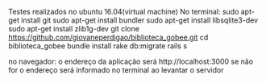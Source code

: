 Testes realizados no ubuntu 16.04(virtual machine)
No terminal:
sudo apt-get install git
sudo apt-get install bundler
sudo apt-get install libsqlite3-dev
sudo apt-get install zlib1g-dev
git clone https://github.com/giovaneperdigao/biblioteca_gobee.git
cd biblioteca_gobee
bundle install
rake db:migrate
rails s

no navegador:
o endereço da aplicação será http://localhost:3000
se não for o endereço será informado no terminal ao levantar o servidor
